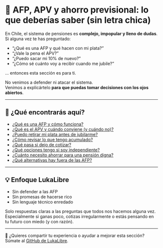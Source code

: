 # 🧓 AFP, APV y ahorro previsional: lo que deberías saber (sin letra chica)

En Chile, el sistema de pensiones es **complejo, impopular y lleno de dudas**.  
Si alguna vez te has preguntado:

- “¿Qué es una AFP y qué hacen con mi plata?”
- “¿Vale la pena el APV?”
- “¿Puedo sacar mi 10% de nuevo?”
- “¿Cómo sé cuánto voy a recibir cuando me jubile?”

… entonces esta sección es para ti.

No venimos a defender ni atacar el sistema.  
Venimos a explicártelo **para que puedas tomar decisiones con los ojos abiertos**.

---

## 📌 ¿Qué encontrarás aquí?

- [¿Qué es una AFP y cómo funciona?](que-es-una-afp.md)
- [¿Qué es el APV y cuándo conviene (y cuándo no)?](que-es-apv.md)
- [¿Puedo retirar mi plata antes de jubilarme?](retiros-y-excepciones.md)
- [¿Cómo revisar lo que tengo acumulado?](como-revisar-mi-afp.md)
- [¿Qué pasa si dejo de cotizar?](que-pasa-si-dejo-de-cotizar.md)
- [¿Qué opciones tengo si soy independiente?](cotizacion-independiente.md)
- [¿Cuánto necesito ahorrar para una pensión digna?](cuanto-necesito-para-pension.md)
- [¿Qué alternativas hay fuera de las AFP?](alternativas-a-las-afp.md)

---

## 💡 Enfoque LukaLibre

- Sin defender a las AFP
- Sin promesas de hacerse rico
- Sin lenguaje técnico enredado

Solo respuestas claras a las preguntas que todos nos hacemos alguna vez.  
Especialmente si ganas poco, cotizas irregularmente o estás pensando en tu futuro con miedo (y con razón).

---

📌 ¿Quieres compartir tu experiencia o ayudar a mejorar esta sección? Súmate al [GitHub de LukaLibre](https://github.com/tuusuario/lukalibre).
